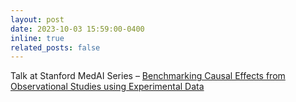 ```yaml
---
layout: post
date: 2023-10-03 15:59:00-0400
inline: true
related_posts: false
---
```


Talk at Stanford MedAI Series – [Benchmarking Causal Effects from Observational Studies using Experimental Data](https://www.youtube.com/watch?v=AZtmjOfrnow&ab_channel=StanfordMedAI)
